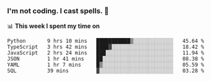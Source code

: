 ### I'm not coding. I cast spells. 🎩

📊 **This week I spent my time on**
<!--START_SECTION:waka-->

```text
Python       9 hrs 10 mins   ███████████▒░░░░░░░░░░░░░   45.64 %
TypeScript   3 hrs 42 mins   ████▓░░░░░░░░░░░░░░░░░░░░   18.42 %
JavaScript   2 hrs 24 mins   ███░░░░░░░░░░░░░░░░░░░░░░   11.94 %
JSON         1 hr 41 mins    ██░░░░░░░░░░░░░░░░░░░░░░░   08.38 %
YAML         1 hr 7 mins     █▒░░░░░░░░░░░░░░░░░░░░░░░   05.59 %
SQL          39 mins         ▓░░░░░░░░░░░░░░░░░░░░░░░░   03.28 %
```

<!--END_SECTION:waka-->
